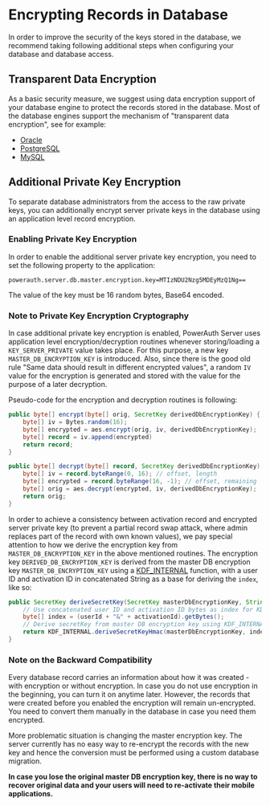 # Encrypting Records in Database

In order to improve the security of the keys stored in the database, we recommend taking following additional steps when configuring your database and database access.

## Transparent Data Encryption

As a basic security measure, we suggest using data encryption support of your database engine to protect the records stored in the database. Most of the database engines support the mechanism of "transparent data encryption", see for example:

- [Oracle](https://docs.oracle.com/en/database/oracle/oracle-database/12.2/asoag/asopart1.html)
- [PostgreSQL](https://www.postgresql.org/docs/11/encryption-options.html)
- [MySQL](https://dev.mysql.com/doc/mysql-secure-deployment-guide/5.7/en/secure-deployment-data-encryption.html)

## Additional Private Key Encryption

To separate database administrators from the access to the raw private keys, you can additionally encrypt server private keys in the database using an application level record encryption.

### Enabling Private Key Encryption

In order to enable the additional server private key encryption, you need to set the following property to the application:

```
powerauth.server.db.master.encryption.key=MTIzNDU2Nzg5MDEyMzQ1Ng==
```

The value of the key must be 16 random bytes, Base64 encoded.

### Note to Private Key Encryption Cryptography

In case additional private key encryption is enabled, PowerAuth Server uses application level encryption/decryption routines whenever storing/loading a `KEY_SERVER_PRIVATE` value takes place. For this purpose, a new key `MASTER_DB_ENCRYPTION_KEY` is introduced. Also, since there is the good old rule "Same data should result in different encrypted values", a random `IV` value for the encryption is generated and stored with the value for the purpose of a later decryption.

Pseudo-code for the encryption and decryption routines is following:

```java
public byte[] encrypt(byte[] orig, SecretKey derivedDbEncryptionKey) {
    byte[] iv = Bytes.random(16);
    byte[] encrypted = aes.encrypt(orig, iv, derivedDbEncryptionKey);
    byte[] record = iv.append(encrypted)
    return record;
}

public byte[] decrypt(byte[] record, SecretKey derivedDbEncryptionKey) {
    byte[] iv = record.byteRange(0, 16); // offset, length
    byte[] encrypted = record.byteRange(16, -1); // offset, remaining
    byte[] orig = aes.decrypt(encrypted, iv, derivedDbEncryptionKey);
    return orig;
}
```

In order to achieve a consistency between activation record and encrypted server private key (to prevent a partial record swap attack, where admin replaces part of the record with own known values), we pay special attention to how we derive the encryption key from `MASTER_DB_ENCRYPTION_KEY` in the above mentioned routines. The encryption key `DERIVED_DB_ENCRYPTION_KEY` is derived from the master DB encryption key `MASTER_DB_ENCRYPTION_KEY` using a [KDF_INTERNAL](https://github.com/wultra/powerauth-crypto/docs/Basic-definitions.md) function, with a user ID and activation ID in concatenated String as a base for deriving the `index`, like so:

```java
public SecretKey deriveSecretKey(SecretKey masterDbEncryptionKey, String userId, String activationId) {
    // Use concatenated user ID and activation ID bytes as index for KDF_INTERNAL
    byte[] index = (userId + "&" + activationId).getBytes();
    // Derive secretKey from master DB encryption key using KDF_INTERNAL with constructed index
    return KDF_INTERNAL.deriveSecretKeyHmac(masterDbEncryptionKey, index);
}
```

### Note on the Backward Compatibility

Every database record carries an information about how it was created - with encryption or without encryption. In case you do not use encryption in the beginning, you can turn it on anytime later. However, the records that were created before you enabled the encryption will remain un-encrypted. You need to convert them manually in the database in case you need them encrypted.

More problematic situation is changing the master encryption key. The server currently has no easy way to re-encrypt the records with the new key and hence the conversion must be performed using a custom database migration.

**In case you lose the original master DB encryption key, there is no way to recover original data and your users will need to re-activate their mobile applications.**